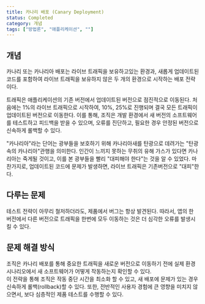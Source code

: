 ```yaml
---
title: 카나리 배포 (Canary Deployment)
status: Completed
category: 개념
tags: ["방법론", "애플리케이션", ""]
---
```


## 개념

카나리 또는 카나리아 배포는 라이브 트래픽을 보유하고있는 환경과,
새롭게 업데이트된 코드를 포함하여 라이브 트래픽을 보유하지 않은 두 개의 환경으로 시작하는 배포 전략이다.

트래픽은 애플리케이션의 기존 버전에서 업데이트된 버전으로 점진적으로 이동된다.
처음에는 1%의 라이브 트래픽으로 시작하여, 10%, 25%로 진행되며 결국 모든 트래픽이 업데이트된 버전으로 이동한다.
이를 통해, 조직은 개발 환경에서 새 버전의 소프트웨어를 테스트하고 피드백을 받을 수 있으며, 
오류를 진단하고, 필요한 경우 안정된 버전으로 신속하게 롤백할 수 있다.

"카나리아"라는 단어는 광부들을 보호하기 위해 카나리아새를 탄광으로 데려가는 "탄광 속의 카나리아"관행을 의미한다.
인간이 느끼지 못하는 무취의 유해 가스가 있다면 카나리아는 죽게될 것이고, 이를 본 광부들을 빨리 "대피해야 한다"는 것을 알 수 있었다.
마찬가지로, 업데이트된 코드에 문제가 발생하면, 라이브 트래픽은 기존버전으로 "대피"한다.

## 다루는 문제

테스트 전략이 아무리 철저하더라도, 제품에서 버그는 항상 발견된다.
따라서, 앱의 한 버전에서 다른 버전으로 트래픽을 한번에 모두 이동하는 것은 더 심각한 오류를 발생시킬 수 있다.

## 문제 해결 방식

조직은 카나리 배포를 통해 중요한 트래픽을 새로운 버전으로 이동하기 전에 실제 환경 시나리오에서 새 소프트웨어가 어떻게 작동하는지 확인할 수 있다.   
이 전략을 통해 조직은 작동 중단 시간을 최소화 할 수 있고, 새 배포에 문제가 있는 경우 신속하게 롤백(rollback)할 수 있다.
또한, 전반적인 사용자 경험에 큰 영향을 미치지 않으면서, 보다 심층적인 제품 테스트를 수행할 수 있다.